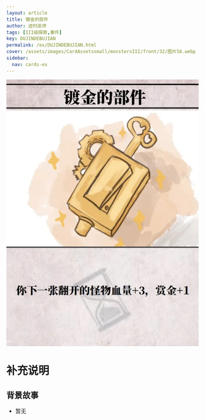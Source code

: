 ```yaml
---
layout: article
title: 镀金的部件
author: 逆时巫师
tags: [III级探索,事件]
key: DUJINDEBUJIAN
permalink: /ex/DUJINDEBUJIAN.html
cover: /assets/images/CardAssetssmall/monstersIII/front/32/图片58.webp
sidebar:
  nav: cards-ex
---
```

![](/assets/images/CardAssets/monstersIII/front/32/图片58.webp)

# 补充说明



## 背景故事
* 暂无